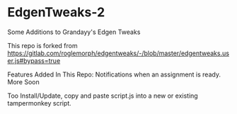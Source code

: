 # EdgenTweaks-2
Some Additions to Grandayy's Edgen Tweaks

This repo is forked from https://gitlab.com/roglemorph/edgentweaks/-/blob/master/edgentweaks.user.js#bypass=true

Features Added In This Repo:
Notifications when an assignment is ready.
More Soon

Too Install/Update, copy and paste script.js into a new or existing tampermonkey script.
